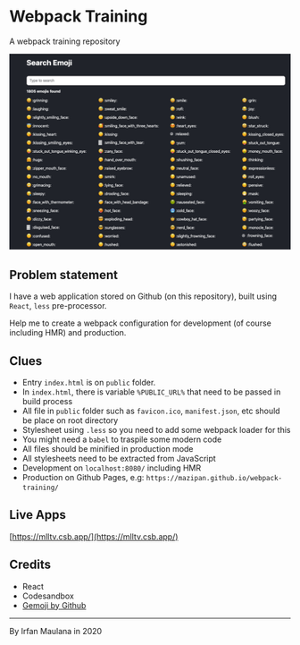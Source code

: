 # Webpack Training

A webpack training repository

![Screenshot](screenshot.png)

## Problem statement

I have a web application stored on Github (on this repository), built using `React`, `less` pre-processor.

Help me to create a webpack configuration for development (of course including HMR) and production.

## Clues

- Entry `index.html` is on `public` folder.
- In `index.html`, there is variable `%PUBLIC_URL%` that need to be passed in build process
- All file in `public` folder such as `favicon.ico`, `manifest.json`, etc should be place on root directory
- Stylesheet using `.less` so you need to add some webpack loader for this
- You might need a `babel` to traspile some modern code
- All files should be minified in production mode
- All stylesheets need to be extracted from JavaScript
- Development on `localhost:8080/` including HMR
- Production on Github Pages, e.g: `https://mazipan.github.io/webpack-training/`

## Live Apps

[https://mlltv.csb.app/](https://mlltv.csb.app/)

## Credits

- React
- Codesandbox
- [Gemoji by Github](https://github.com/github/gemoji)

---

By Irfan Maulana in 2020
